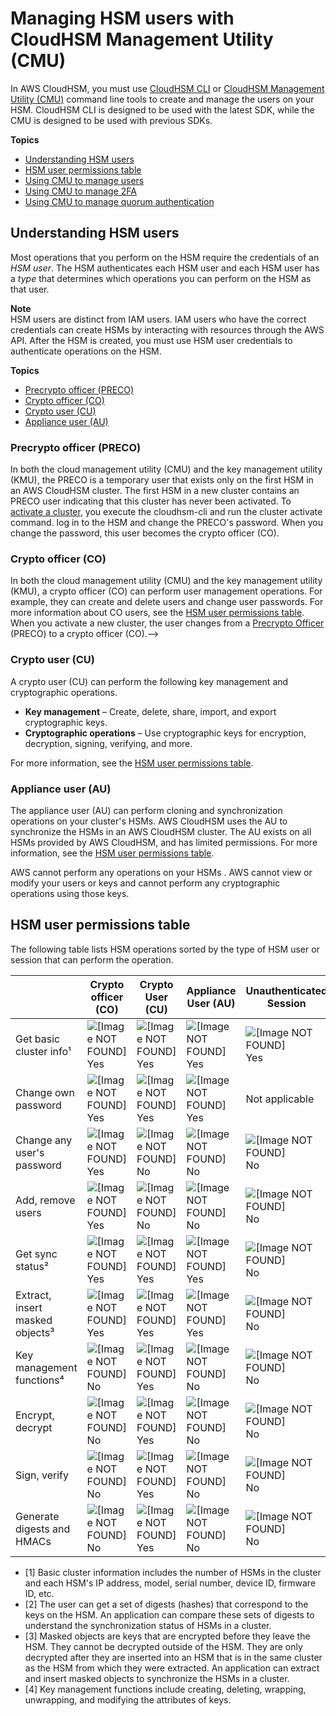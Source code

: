 # Managing HSM users with CloudHSM Management Utility \(CMU\)<a name="manage-hsm-users-cmu"></a>

 In AWS CloudHSM, you must use [CloudHSM CLI](cloudhsm_cli-getting-started.md) or [CloudHSM Management Utility \(CMU\)](cloudhsm_mgmt_util-getting-started.md) command line tools to create and manage the users on your HSM\. CloudHSM CLI is designed to be used with the latest SDK, while the CMU is designed to be used with previous SDKs\.

**Topics**
+ [Understanding HSM users](#understanding-users-cmu)
+ [HSM user permissions table](#user-permissions-table-cmu)
+ [Using CMU to manage users](cli-users.md)
+ [Using CMU to manage 2FA](manage-2fa.md)
+ [Using CMU to manage quorum authentication](quorum-authentication.md)

## Understanding HSM users<a name="understanding-users-cmu"></a>

 Most operations that you perform on the HSM require the credentials of an *HSM user*\. The HSM authenticates each HSM user and each HSM user has a *type* that determines which operations you can perform on the HSM as that user\. 

**Note**  
HSM users are distinct from IAM users\. IAM users who have the correct credentials can create HSMs by interacting with resources through the AWS API\. After the HSM is created, you must use HSM user credentials to authenticate operations on the HSM\.

**Topics**
+ [Precrypto officer \(PRECO\)](#preco)
+ [Crypto officer \(CO\)](#crypto-officer)
+ [Crypto user \(CU\)](#crypto-user-cmu)
+ [Appliance user \(AU\)](#appliance-user-cmu)

### Precrypto officer \(PRECO\)<a name="preco"></a>

In both the cloud management utility \(CMU\) and the key management utility \(KMU\), the PRECO is a temporary user that exists only on the first HSM in an AWS CloudHSM cluster\. The first HSM in a new cluster contains an PRECO user indicating that this cluster has never been activated\. To [activate a cluster](activate-cluster.md), you execute the cloudhsm\-cli and run the cluster activate command\. log in to the HSM and change the PRECO's password\. When you change the password, this user becomes the crypto officer \(CO\)\. 

### Crypto officer \(CO\)<a name="crypto-officer"></a>

In both the cloud management utility \(CMU\) and the key management utility \(KMU\), a crypto officer \(CO\) can perform user management operations\. For example, they can create and delete users and change user passwords\.  For more information about CO users, see the [HSM user permissions table](#user-permissions-table-cmu)\. When you activate a new cluster, the user changes from a [Precrypto Officer](#preco) \(PRECO\) to a crypto officer \(CO\)\.\-\-> 

### Crypto user \(CU\)<a name="crypto-user-cmu"></a>

A crypto user \(CU\) can perform the following key management and cryptographic operations\.
+ **Key management** – Create, delete, share, import, and export cryptographic keys\.
+ **Cryptographic operations** – Use cryptographic keys for encryption, decryption, signing, verifying, and more\.

For more information, see the [HSM user permissions table](#user-permissions-table-cmu)\.

### Appliance user \(AU\)<a name="appliance-user-cmu"></a>

The appliance user \(AU\) can perform cloning and synchronization operations on your cluster's HSMs\. AWS CloudHSM uses the AU to synchronize the HSMs in an AWS CloudHSM cluster\. The AU exists on all HSMs provided by AWS CloudHSM, and has limited permissions\. For more information, see the [HSM user permissions table](#user-permissions-table-cmu)\.

AWS cannot perform any operations on your HSMs \. AWS cannot view or modify your users or keys and cannot perform any cryptographic operations using those keys\.

## HSM user permissions table<a name="user-permissions-table-cmu"></a>

The following table lists HSM operations sorted by the type of HSM user or session that can perform the operation\.


|  | Crypto officer \(CO\) | Crypto User \(CU\) | Appliance User \(AU\) | Unauthenticated Session | 
| --- | --- | --- | --- | --- | 
| Get basic cluster info¹ | ![\[Image NOT FOUND\]](http://docs.aws.amazon.com/cloudhsm/latest/userguide/images/icon-yes.png) Yes | ![\[Image NOT FOUND\]](http://docs.aws.amazon.com/cloudhsm/latest/userguide/images/icon-yes.png) Yes | ![\[Image NOT FOUND\]](http://docs.aws.amazon.com/cloudhsm/latest/userguide/images/icon-yes.png) Yes | ![\[Image NOT FOUND\]](http://docs.aws.amazon.com/cloudhsm/latest/userguide/images/icon-yes.png) Yes | 
| Change own password | ![\[Image NOT FOUND\]](http://docs.aws.amazon.com/cloudhsm/latest/userguide/images/icon-yes.png) Yes | ![\[Image NOT FOUND\]](http://docs.aws.amazon.com/cloudhsm/latest/userguide/images/icon-yes.png) Yes | ![\[Image NOT FOUND\]](http://docs.aws.amazon.com/cloudhsm/latest/userguide/images/icon-yes.png) Yes | Not applicable | 
| Change any user's password | ![\[Image NOT FOUND\]](http://docs.aws.amazon.com/cloudhsm/latest/userguide/images/icon-yes.png) Yes | ![\[Image NOT FOUND\]](http://docs.aws.amazon.com/cloudhsm/latest/userguide/images/icon-no.png) No | ![\[Image NOT FOUND\]](http://docs.aws.amazon.com/cloudhsm/latest/userguide/images/icon-no.png) No | ![\[Image NOT FOUND\]](http://docs.aws.amazon.com/cloudhsm/latest/userguide/images/icon-no.png) No | 
| Add, remove users | ![\[Image NOT FOUND\]](http://docs.aws.amazon.com/cloudhsm/latest/userguide/images/icon-yes.png) Yes | ![\[Image NOT FOUND\]](http://docs.aws.amazon.com/cloudhsm/latest/userguide/images/icon-no.png) No | ![\[Image NOT FOUND\]](http://docs.aws.amazon.com/cloudhsm/latest/userguide/images/icon-no.png) No | ![\[Image NOT FOUND\]](http://docs.aws.amazon.com/cloudhsm/latest/userguide/images/icon-no.png) No | 
| Get sync status² | ![\[Image NOT FOUND\]](http://docs.aws.amazon.com/cloudhsm/latest/userguide/images/icon-yes.png) Yes | ![\[Image NOT FOUND\]](http://docs.aws.amazon.com/cloudhsm/latest/userguide/images/icon-yes.png) Yes | ![\[Image NOT FOUND\]](http://docs.aws.amazon.com/cloudhsm/latest/userguide/images/icon-yes.png) Yes | ![\[Image NOT FOUND\]](http://docs.aws.amazon.com/cloudhsm/latest/userguide/images/icon-no.png) No | 
| Extract, insert masked objects³ | ![\[Image NOT FOUND\]](http://docs.aws.amazon.com/cloudhsm/latest/userguide/images/icon-yes.png) Yes | ![\[Image NOT FOUND\]](http://docs.aws.amazon.com/cloudhsm/latest/userguide/images/icon-yes.png) Yes | ![\[Image NOT FOUND\]](http://docs.aws.amazon.com/cloudhsm/latest/userguide/images/icon-yes.png) Yes | ![\[Image NOT FOUND\]](http://docs.aws.amazon.com/cloudhsm/latest/userguide/images/icon-no.png) No | 
| Key management functions⁴ | ![\[Image NOT FOUND\]](http://docs.aws.amazon.com/cloudhsm/latest/userguide/images/icon-no.png) No | ![\[Image NOT FOUND\]](http://docs.aws.amazon.com/cloudhsm/latest/userguide/images/icon-yes.png) Yes | ![\[Image NOT FOUND\]](http://docs.aws.amazon.com/cloudhsm/latest/userguide/images/icon-no.png) No | ![\[Image NOT FOUND\]](http://docs.aws.amazon.com/cloudhsm/latest/userguide/images/icon-no.png) No | 
| Encrypt, decrypt | ![\[Image NOT FOUND\]](http://docs.aws.amazon.com/cloudhsm/latest/userguide/images/icon-no.png) No | ![\[Image NOT FOUND\]](http://docs.aws.amazon.com/cloudhsm/latest/userguide/images/icon-yes.png) Yes | ![\[Image NOT FOUND\]](http://docs.aws.amazon.com/cloudhsm/latest/userguide/images/icon-no.png) No | ![\[Image NOT FOUND\]](http://docs.aws.amazon.com/cloudhsm/latest/userguide/images/icon-no.png) No | 
| Sign, verify | ![\[Image NOT FOUND\]](http://docs.aws.amazon.com/cloudhsm/latest/userguide/images/icon-no.png) No | ![\[Image NOT FOUND\]](http://docs.aws.amazon.com/cloudhsm/latest/userguide/images/icon-yes.png) Yes | ![\[Image NOT FOUND\]](http://docs.aws.amazon.com/cloudhsm/latest/userguide/images/icon-no.png) No | ![\[Image NOT FOUND\]](http://docs.aws.amazon.com/cloudhsm/latest/userguide/images/icon-no.png) No | 
| Generate digests and HMACs | ![\[Image NOT FOUND\]](http://docs.aws.amazon.com/cloudhsm/latest/userguide/images/icon-no.png) No | ![\[Image NOT FOUND\]](http://docs.aws.amazon.com/cloudhsm/latest/userguide/images/icon-yes.png) Yes | ![\[Image NOT FOUND\]](http://docs.aws.amazon.com/cloudhsm/latest/userguide/images/icon-no.png) No | ![\[Image NOT FOUND\]](http://docs.aws.amazon.com/cloudhsm/latest/userguide/images/icon-no.png) No | 
+  \[1\] Basic cluster information includes the number of HSMs in the cluster and each HSM's IP address, model, serial number, device ID, firmware ID, etc\. 
+  \[2\] The user can get a set of digests \(hashes\) that correspond to the keys on the HSM\. An application can compare these sets of digests to understand the synchronization status of HSMs in a cluster\. 
+  \[3\] Masked objects are keys that are encrypted before they leave the HSM\. They cannot be decrypted outside of the HSM\. They are only decrypted after they are inserted into an HSM that is in the same cluster as the HSM from which they were extracted\. An application can extract and insert masked objects to synchronize the HSMs in a cluster\. 
+  \[4\] Key management functions include creating, deleting, wrapping, unwrapping, and modifying the attributes of keys\. 